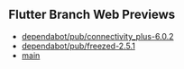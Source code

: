 ## Flutter Branch Web Previews

- [dependabot/pub/connectivity_plus-6.0.2](./dependabot/pub/connectivity_plus-6.0.2/)
- [dependabot/pub/freezed-2.5.1](./dependabot/pub/freezed-2.5.1/)
- [main](./main/)
